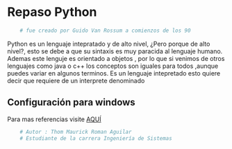 # **Repaso Python**
```python
    # fue creado por Guido Van Rossum a comienzos de los 90 
```
Python es un lenguaje intepratado y de alto nivel, ¿Pero porque de alto nivel?, esto se debe a que su sintaxis es muy paracida al lenguaje humano.
Ademas este lenguje es orientado a objetos , por lo que si venimos de otros lenguajes como java o c++ los conceptos son iguales para todos ,aunque puedes variar en algunos terminos.
Es un lenguaje intepretado esto quiere decir que requiere de un interprete denominado 

## **Configuración para windows**



Para mas referencias visite [AQUÍ](https://github.com/pystudent1913/ClasePiloto-Python/tree/master/01_tipos_de_datos_en_python)

```python
    # Autor : Thom Maurick Roman Aguilar
    # Estudiante de la carrera Ingeniería de Sistemas
```